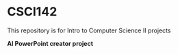 # CSCI142
This repository is for Intro to Computer Science II projects 

**AI PowerPoint creator project**
